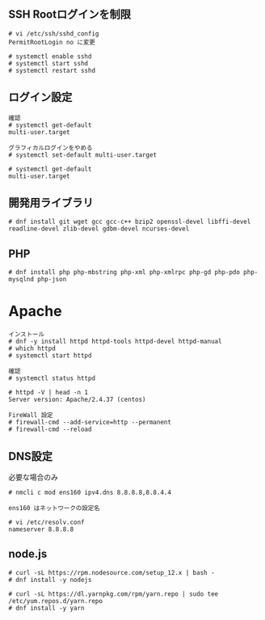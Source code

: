 <!--
title:   CentOS8 インストール後の設定メモ
tags:    CentOS
id:      338baad4124394469f20
private: false
-->
## SSH Rootログインを制限

```
# vi /etc/ssh/sshd_config
PermitRootLogin no に変更

# systemctl enable sshd
# systemctl start sshd
# systemctl restart sshd
```

## ログイン設定

```
確認
# systemctl get-default
multi-user.target

グラフィカルログインをやめる
# systemctl set-default multi-user.target

# systemctl get-default
multi-user.target
```

## 開発用ライブラリ

```
# dnf install git wget gcc gcc-c++ bzip2 openssl-devel libffi-devel readline-devel zlib-devel gdbm-devel ncurses-devel
```

## PHP

```
# dnf install php php-mbstring php-xml php-xmlrpc php-gd php-pdo php-mysqlnd php-json
```

# Apache

```
インストール
# dnf -y install httpd httpd-tools httpd-devel httpd-manual
# which httpd
# systemctl start httpd

確認
# systemctl status httpd

# httpd -V | head -n 1
Server version: Apache/2.4.37 (centos)

FireWall 設定
# firewall-cmd --add-service=http --permanent
# firewall-cmd --reload
```

## DNS設定
必要な場合のみ

```
# nmcli c mod ens160 ipv4.dns 8.8.8.8,8.8.4.4

ens160 はネットワークの設定名

# vi /etc/resolv.conf
nameserver 8.8.8.8
```

## node.js

```
# curl -sL https://rpm.nodesource.com/setup_12.x | bash -
# dnf install -y nodejs

# curl -sL https://dl.yarnpkg.com/rpm/yarn.repo | sudo tee /etc/yum.repos.d/yarn.repo
# dnf install -y yarn
```